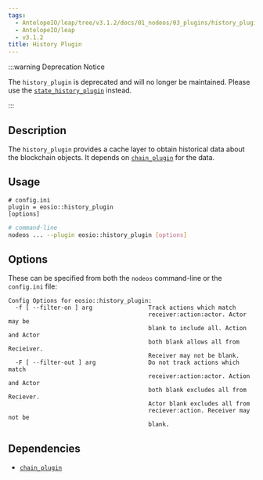 ```yaml
---
tags:
  - AntelopeIO/leap/tree/v3.1.2/docs/01_nodeos/03_plugins/history_plugin/index.md
  - AntelopeIO/leap
  - v3.1.2
title: History Plugin
---
```


:::warning Deprecation Notice

The `history_plugin` is deprecated and will no longer be maintained. Please use the [`state_history_plugin`](../state_history_plugin/index.md) instead.

:::


## Description

The `history_plugin` provides a cache layer to obtain historical data about the blockchain objects. It depends on [`chain_plugin`](../chain_plugin/index.md) for the data.

## Usage

```console
# config.ini
plugin = eosio::history_plugin
[options]
```
```sh
# command-line
nodeos ... --plugin eosio::history_plugin [options]
```

## Options

These can be specified from both the `nodeos` command-line or the `config.ini` file:

```console
Config Options for eosio::history_plugin:
  -f [ --filter-on ] arg                Track actions which match 
                                        receiver:action:actor. Actor may be 
                                        blank to include all. Action and Actor 
                                        both blank allows all from Recieiver. 
                                        Receiver may not be blank.
  -F [ --filter-out ] arg               Do not track actions which match 
                                        receiver:action:actor. Action and Actor
                                        both blank excludes all from Reciever. 
                                        Actor blank excludes all from 
                                        reciever:action. Receiver may not be 
                                        blank.
```

## Dependencies

* [`chain_plugin`](../chain_plugin/index.md)
